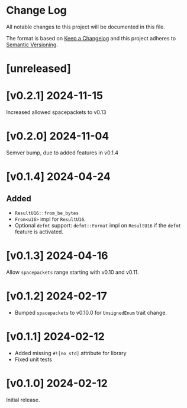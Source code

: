 Change Log
=======

All notable changes to this project will be documented in this file.

The format is based on [Keep a Changelog](http://keepachangelog.com/)
and this project adheres to [Semantic Versioning](http://semver.org/).

# [unreleased]

# [v0.2.1] 2024-11-15

Increased allowed spacepackets to v0.13

# [v0.2.0] 2024-11-04

Semver bump, due to added features in v0.1.4

# [v0.1.4] 2024-04-24

## Added

- `ResultU16::from_be_bytes`
- `From<u16>` impl for `ResultU16`.
- Optional `defmt` support: `defmt::Format` impl on `ResultU16` if the `defmt` feature is
  activated.

# [v0.1.3] 2024-04-16

Allow `spacepackets` range starting with v0.10 and v0.11.

# [v0.1.2] 2024-02-17

- Bumped `spacepackets` to v0.10.0 for `UnsignedEnum` trait change.

# [v0.1.1] 2024-02-12

- Added missing `#![no_std]` attribute for library
- Fixed unit tests

# [v0.1.0] 2024-02-12

Initial release.
